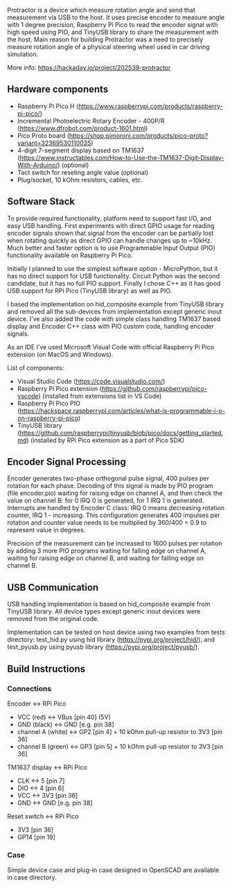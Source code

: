 Protractor is a device which measure rotation angle and send that measurement via USB to the host. It uses precise encoder to measure angle with 1 degree precision, Raspberry Pi Pico to read the encoder signal with high speed using PIO, and TinyUSB library to share the measurement with the host. Main reason for building Protractor was a need to precisely measure rotation angle of a physical steering wheel used in car driving simulation.

More info: https://hackaday.io/project/202539-protractor

## Hardware components

* Raspberry Pi Pico H (https://www.raspberrypi.com/products/raspberry-pi-pico/)
* Incremental Photoelectric Rotary Encoder - 400P/R (https://www.dfrobot.com/product-1601.html)
* Pico Proto board (https://shop.pimoroni.com/products/pico-proto?variant=32369530110035)
* 4-digit 7-segment display based on TM1637 (https://www.instructables.com/How-to-Use-the-TM1637-Digit-Display-With-Arduino/) (optional)
* Tact switch for reseting angle value (optional)
* Plug/socket, 10 kOhm resistors, cables, etc.

## Software Stack

To provide required functionality, platform need to support fast I/O, and easy USB handling. First experiments with direct GPIO usage for reading encoder signals shown that signal from the encoder can be partially lost when rotating quickly as direct GPIO can handle changes up to ~10kHz. Much better and faster option is to use Programmable Input Output (PIO) functionality available on Raspberry Pi Pico.

Initially I planned to use the simplest software option - MicroPython, but it has no direct support for USB functionality. Circuit Python was the second candidate, but it has no full PIO support. Finally I chose C++ as it has good USB support for RPi Pico (TinyUSB library) as well as PIO.

I based the implementation on hid_composite example from TinyUSB library and removed all the sub-devices from implementation except generic inout device. I’ve also added the code with simple class handling TM1637 based display and Encoder C++ class with PIO custom code, handling encoder signals.

As an IDE I’ve used Microsoft Visual Code with official Raspberry Pi Pico extension (on MacOS and Windows).

List of components:
* Visual Studio Code (https://code.visualstudio.com/)
* Raspberry Pi Pico extension (https://github.com/raspberrypi/pico-vscode) (installed from extensions list in VS Code)
* Raspberry Pi Pico PIO (https://hackspace.raspberrypi.com/articles/what-is-programmable-i-o-on-raspberry-pi-pico)
* TinyUSB library (https://github.com/raspberrypi/tinyusb/blob/pico/docs/getting_started.md) (installed by RPi Pico extension as a part of Pico SDK)

## Encoder Signal Processing

Encoder generates two-phase orthogonal pulse signal, 400 pulses per rotation for each phase. Decoding of this signal is made by PIO program (file encoder.pio) waiting for raising edge on channel A, and then check the value on channel B: for 0 IRQ 0 is generated, for 1 IRQ 1 is generated.  Interrupts are handled by Encoder C class: IRQ 0 means decreasing rotation counter, IRQ 1 - increasing. This configuration generates 400 impulses per rotation and counter value needs to be multiplied by 360/400 = 0.9 to represent value in degrees.

Precision of the measurement can be increased to 1600 pulses per rotation by adding 3 more PIO programs waiting for falling edge on channel A, waiting for raising edge on channel B, and waiting for falling edge on channel B.

## USB Communication

USB handling implementation is based on hid_composite example from TinyUSB library. All device types except generic inout devices were removed from the original code. 

Implementation can be tested on host device using two examples from tests directory: test_hid.py using hid library (https://pypi.org/project/hid/), and test_pyusb.py using pyusb library (https://pypi.org/project/pyusb/).

## Build Instructions

### Connections

Encoder <-> RPi Pico
* VCC (red) <-> VBus [pin 40] (5V)
* GND (black) <-> GND [e.g. pin 38]
* channel A (white) <-> GP2 [pin 4] + 10 kOhm pull-up resistor to 3V3 [pin 36]
* channel B (green) <-> GP3 [pin 5] + 10 kOhm pull-up resistor to 3V3 [pin 36]

TM1637 display <-> RPi Pico
* CLK <-> 5 [pin 7]
* DIO <-> 4 [pin 6]
* VCC <-> 3V3 [pin 36]
* GND <-> GND [e.g. pin 38]

Reset switch <-> RPi Pico
* 3V3 [pin 36]
* GP14 [pin 19]

### Case

Simple device case and plug-in case designed in OpenSCAD are available in case directory.